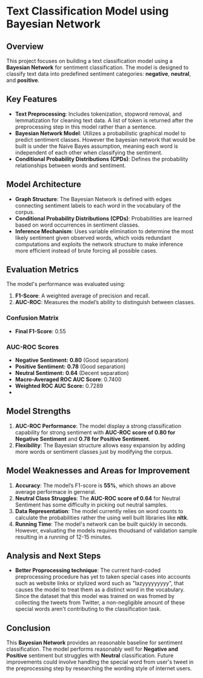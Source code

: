 # **Text Classification Model using Bayesian Network**

## **Overview**
This project focuses on building a text classification model using a **Bayesian Network** for sentiment classification. The model is designed to classify text data into predefined sentiment categories: **negative**, **neutral**, and **positive**.

## **Key Features**
- **Text Preprocessing**: Includes tokenization, stopword removal, and lemmatization for cleaning text data. A list of token is returned after the preprocessing step in this model rather than a sentence.
- **Bayesian Network Model**: Utilizes a probabilistic graphical model to predict sentiment classes. However the bayesian network that would be built is under the Naive Bayes assumption, meaning each word is independent of each other when classifying the sentiment. 
- **Conditional Probability Distributions (CPDs)**: Defines the probability relationships between words and sentiment.

## **Model Architecture**
- **Graph Structure**: The Bayesian Network is defined with edges connecting sentiment labels to each word in the vocabulary of the corpus.
- **Conditional Probability Distributions (CPDs)**: Probabilities are learned based on word occurrences in sentiment classes.
- **Inference Mechanism**: Uses variable elimination to determine the most likely sentiment given observed words, which voids redundant computations and exploits the network structure to make inference more efficient instead of brute forcing all possible cases.

## **Evaluation Metrics**
The model's performance was evaluated using:
1. **F1-Score**: A weighted average of precision and recall.
2. **AUC-ROC**: Measures the model’s ability to distinguish between classes.

### **Confusion Matrix**
- **Final F1-Score**: 0.55

### **AUC-ROC Scores**
- **Negative Sentiment:** **0.80** (Good separation)
- **Positive Sentiment:** **0.78** (Good separation)
- **Neutral Sentiment:** **0.64** (Decent separation)
- **Macro-Averaged ROC AUC Score**: 0.7400
- **Weighted ROC AUC Score:** 0.7289
- 
## **Model Strengths**
1. **AUC-ROC Performance**: The model display a strong classification capability for strong sentiment with **AUC-ROC score of 0.80 for Negative Sentiment** and **0.78 for Positive Sentiment**.
2. **Flexibility**: The Bayesian structure allows easy expansion by adding more words or sentiment classes just by modifying the corpus.

## **Model Weaknesses and Areas for Improvement**
1. **Accuracy**: The model’s F1-score is **55%**, which shows an above average performace in gerneral.
2. **Neutral Class Struggles**: The **AUC-ROC score of 0.64** for Neutral Sentiment has some difficulty in picking out neutral samples.
3. **Data Representation**: The model currently relies on word counts to calculate the probabilities rather the using well built libraries like **nltk**.
4. **Running Time**: The model's network can be built quickly in seconds. However, evaluating the models requires thoudsand of validation sample resulting in a running of 12-15 minutes.

## **Analysis and Next Steps**
- **Better Proprocessing technique**: The current hard-coded preprocessing procedure has yet to taken special cases into accounts such as website links or stylized word such as "lazyyyyyyyyy", that causes the model to treat them as a distinct word in the vocabulary. Since the dataset that this model was trained on was fromed by collecting the tweets from Twitter, a non-negligible amount of these special words aren't contributing to the classification task.

## **Conclusion**
This **Bayesian Network** provides an reasonable baseline for sentiment classification. The model performs reasonably well for **Negative and Positive** sentiment but struggles with **Neutral** classification. Future improvements could involve handling the special word from user's tweet in the preprocessing step by researching the wording style of internet users.
